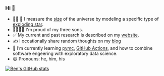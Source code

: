### Hi 👋 

- 👨‍💻 🔭 I measure the [size](https://en.wikipedia.org/wiki/Hubble's_law) of the universe by modeling a specific type of [exploding star](https://en.wikipedia.org/wiki/Type_Ia_supernova).
- 👨‍👩‍👦‍👦 I'm proud of my three sons.
- ✅ My current and past research is described on my [website](https://benjaminrose.github.io/research).
- ✍️ I occationally share random thoughts on my [blog](https://benjaminrose.github.io/blog)
- 🌱 I’m currently learning [pymc](https://www.pymc.io/welcome.html), [GitHub Actions](https://github.com/features/actions), and how to combine software engeering with exploratory data science.
- 😄 Pronouns: he, him, his


[![Ben's GitHub stats](https://github-readme-stats.vercel.app/api?username=benjaminrose&show_icons=true&count_private=true)](https://github.com/anuraghazra/github-readme-stats)

